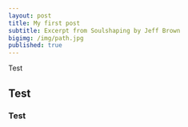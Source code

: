 ```yaml
---
layout: post
title: My first post
subtitle: Excerpt from Soulshaping by Jeff Brown
bigimg: /img/path.jpg
published: true
---
```



Test

## Test

### Test


